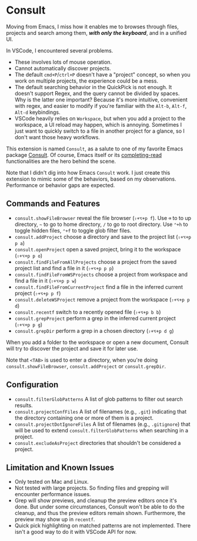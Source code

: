 # Consult

Moving from Emacs, I miss how it enables me to browses through files, projects and search among them, ***with only the keyboard***, and in a unified UI.

In VSCode, I encountered several problems.
- These involves lots of mouse operation.
- Cannot automatically discover projects.
- The default `cmd+P`/`ctrl+P` doesn't have a "project" concept, so when you work on multiple projects, the experience could be a mess.
- The default searching behavior in the QuickPick is not enough. It doesn't support Regex, and the query cannot be divided by spaces. Why is the latter one important? Because it's more intuitive, convenient with regex, and easier to modify if you're familiar with the `Alt-b`, `Alt-f`, `Alt-d` keybindings.
- VSCode heavily relies on `Workspace`, but when you add a project to the workspace, a UI reload may happen, which is annoying. Sometimes I just want to quickly switch to a file in another project for a glance, so I don't want those heavy workflows.

This extension is named `Consult`, as a salute to one of my favorite Emacs package [Consult](https://github.com/minad/consult?tab=readme-ov-file). Of course, Emacs itself or its [completing-read](https://www.gnu.org/software/emacs/manual/html_node/elisp/Minibuffer-Completion.html) functionalities are the hero behind the scene.

Note that I didn't dig into how Emacs `Consult` work. I just create this extension to mimic some of the behaviors, based on my observations. Performance or behavior gaps are expected.


## Commands and Features

- `consult.showFileBrowser` reveal the file browser (`⇧+⌥+p f`). Use `⌫` to to up directory, `~` to go to home directory, `/` to go to root directory. Use `⌃+h` to toggle hidden files, `⌃+f` to toggle glob filter files.
- `consult.addProject` choose a directory and save to the project list (`⇧+⌥+p p a`)
- `consult.openProject` open a saved project, bring it to the workspace (`⇧+⌥+p p o`)
- `consult.findFileFromAllProjects` choose a project from the saved project list and find a file in it (`⇧+⌥+p p p`)
- `consult.findFileFromWSProjects` choose a project from workspace and find a file in it (`⇧+⌥+p p w`)
- `consult.findFileFromCurrentProject` find a file in the inferred current project (`⇧+⌥+p p f`)
- `consult.deleteWSProject` remove a project from the workspace (`⇧+⌥+p p d`)
- `consult.recentf` switch to a recently opened file (`⇧+⌥+p b b`)
- `consult.grepProject` perform a grep in the inferred current project (`⇧+⌥+p p g`)
- `consult.grepDir` perform a grep in a chosen directory (`⇧+⌥+p d g`)

When you add a folder to the workspace or open a new document, Consult will try to discover the project and save it for later use.

Note that `<TAB>` is used to enter a directory, when you're doing `consult.showFileBrowser`, `consult.addProject` or `consult.grepDir`.

## Configuration

- `consult.filterGlobPatterns` A list of glob patterns to filter out search results.
- `consult.projectConfFiles` A list of filenames (e.g., `.git`) indicating that the directory containing one or more of them is a project.
- `consult.projectDotIgnoreFiles` A list of filenames (e.g., `.gitignore`) that will be used to extend `consult.filterGlobPatterns` when searching in a project.
- `consult.excludeAsProject` directories that shouldn't be considered a project.

## Limitation and Known Issues

- Only tested on Mac and Linux.
- Not tested with large projects. So finding files and grepping will encounter performance issues.
- Grep will show previews, and cleanup the preview editors once it's done. But under some circumstances, Consult won't be able to do the cleanup, and thus the preview editors remain shown. Furthermore, the preview may show up in `recentf`.
- Quick pick highlighting on matched patterns are not implemented. There isn't a good way to do it with VSCode API for now.